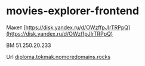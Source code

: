 # movies-explorer-frontend

Макет [https://disk.yandex.ru/d/OWzffpJIrTRPpQ](https://disk.yandex.ru/d/OWzffpJIrTRPpQ)

ВМ 51.250.20.233

Url [diploma.tokmak.nomoredomains.rocks](diploma.tokmak.nomoredomains.rocks)